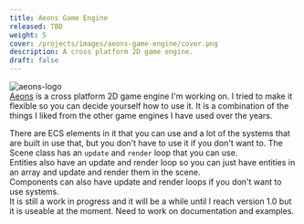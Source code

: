 ```yaml
---
title: Aeons Game Engine
released: TBD
weight: 5
cover: /projects/images/aeons-game-engine/cover.png
description: A cross platform 2D game engine.
draft: false
---
```


![aeons-logo](/projects/images/aeons-game-engine/logo.png)  
[Aeons](https://github.com/codescapade/aeons) is a cross platform 2D game engine I'm working on. I tried to make it flexible so you can decide yourself how to use it. It is a combination of the things I liked from the other game engines I have used over the years.  

There are ECS elements in it that you can use and a lot of the systems that are built in use that, but you don't have to use it if you don't want to. The Scene class has an `update` and `render` loop that you can use.  
Entities also have an update and render loop so you can just have entities in an array and update and render them in the scene.  
Components can also have update and render loops if you don't want to use systems.  
It is still a work in progress and it will be a while until I reach version 1.0 but it is useable at the moment. Need to work on documentation and examples.